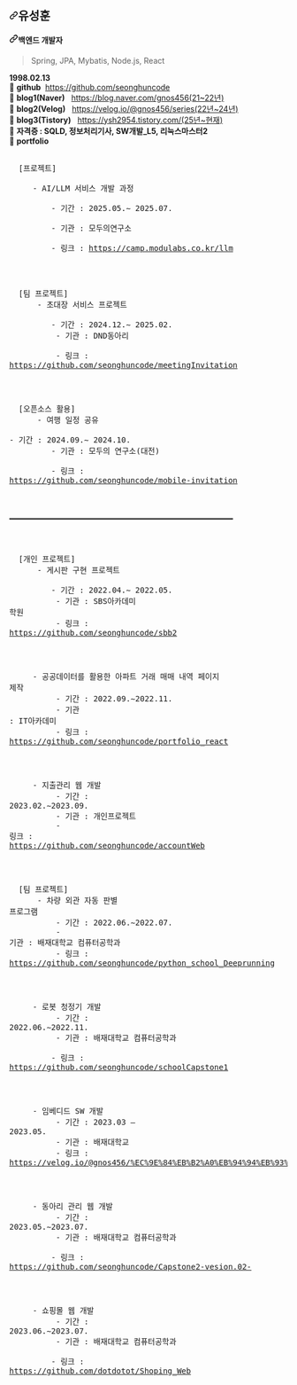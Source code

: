 <!--
**seonghuncode/seonghuncode** is a ✨ _special_ ✨ repository because its `README.md` (this file) appears on your GitHub profile.

Here are some ideas to get you started:

- 🔭 I’m currently working on ...
- 🌱 I’m currently learning ...
- 👯 I’m looking to collaborate on ...
- 🤔 I’m looking for help with ...
- 💬 Ask me about ...
- 📫 How to reach me: ...
- 😄 Pronouns: ...
- ⚡ Fun fact: ...
-->

<article class="markdown-body entry-content container-lg f5" itemprop="text"><h2 dir="auto"><a id="user-content-임수현" class="anchor" aria-hidden="true" tabindex="-1" href="#임수현"><svg class="octicon octicon-link" viewBox="0 0 16 16" version="1.1" width="16" height="16" aria-hidden="true"><path d="m7.775 3.275 1.25-1.25a3.5 3.5 0 1 1 4.95 4.95l-2.5 2.5a3.5 3.5 0 0 1-4.95 0 .751.751 0 0 1 .018-1.042.751.751 0 0 1 1.042-.018 1.998 1.998 0 0 0 2.83 0l2.5-2.5a2.002 2.002 0 0 0-2.83-2.83l-1.25 1.25a.751.751 0 0 1-1.042-.018.751.751 0 0 1-.018-1.042Zm-4.69 9.64a1.998 1.998 0 0 0 2.83 0l1.25-1.25a.751.751 0 0 1 1.042.018.751.751 0 0 1 .018 1.042l-1.25 1.25a3.5 3.5 0 1 1-4.95-4.95l2.5-2.5a3.5 3.5 0 0 1 4.95 0 .751.751 0 0 1-.018 1.042.751.751 0 0 1-1.042.018 1.998 1.998 0 0 0-2.83 0l-2.5 2.5a1.998 1.998 0 0 0 0 2.83Z"></path></svg></a>유성훈</h2>
  
<h4 dir="auto"><a id="user-content-mobile-app-developer" class="anchor" aria-hidden="true" tabindex="-1" href="#mobile-app-developer"><svg class="octicon octicon-link" viewBox="0 0 16 16" version="1.1" width="16" height="16" aria-hidden="true"><path d="m7.775 3.275 1.25-1.25a3.5 3.5 0 1 1 4.95 4.95l-2.5 2.5a3.5 3.5 0 0 1-4.95 0 .751.751 0 0 1 .018-1.042.751.751 0 0 1 1.042-.018 1.998 1.998 0 0 0 2.83 0l2.5-2.5a2.002 2.002 0 0 0-2.83-2.83l-1.25 1.25a.751.751 0 0 1-1.042-.018.751.751 0 0 1-.018-1.042Zm-4.69 9.64a1.998 1.998 0 0 0 2.83 0l1.25-1.25a.751.751 0 0 1 1.042.018.751.751 0 0 1 .018 1.042l-1.25 1.25a3.5 3.5 0 1 1-4.95-4.95l2.5-2.5a3.5 3.5 0 0 1 4.95 0 .751.751 0 0 1-.018 1.042.751.751 0 0 1-1.042.018 1.998 1.998 0 0 0-2.83 0l-2.5 2.5a1.998 1.998 0 0 0 0 2.83Z"></path></svg></a>백엔드 개발자</h4>
<blockquote>
<p dir="auto">Spring, JPA, Mybatis, Node.js, React</p>
</blockquote>

<p dir="auto"><strong>1998.02.13</strong><br>
🌟 <strong>github</strong>&nbsp;&nbsp;<a href="https://github.com/seonghuncode">https://github.com/seonghuncode</a><br>  
🌟 <strong>blog1(Naver)</strong>&nbsp;&nbsp;&nbsp;<a href="https://blog.naver.com/gnos456" rel="nofollow">https://blog.naver.com/gnos456(21~22년)</a><br>
🌟 <strong>blog2(Velog)</strong>&nbsp;&nbsp;&nbsp;<a href="https://velog.io/@gnos456/series" rel="nofollow">https://velog.io/@gnos456/series(22년~24년)</a></br>
🌟 <strong>blog3(Tistory)</strong>&nbsp;&nbsp;&nbsp;<a href="https://ysh2954.tistory.com/" rel="nofollow">https://ysh2954.tistory.com/(25년~현재)</a></br>
🌟 <strong>자격증 : SQLD, 정보처리기사, SW개발_L5, 리눅스마스터2</strong>&nbsp;&nbsp;&nbsp;</br>
🌟 <strong>portfolio</strong><br>
<pre>
<!--
&nbsp;&nbsp;[개인 프로젝트]<br>
&nbsp;&nbsp;&nbsp;&nbsp; <span>- 게시판 구현 프로젝트  </span><br> 
&nbsp;&nbsp;&nbsp;&nbsp;&nbsp;&nbsp;&nbsp;&nbsp; - 기간 : 2022.04.∼ 2022.05. <br>
&nbsp;&nbsp;&nbsp;&nbsp;&nbsp;&nbsp;&nbsp;&nbsp; - 기관 : SBS아카데미 학원 <br> 
&nbsp;&nbsp;&nbsp;&nbsp;&nbsp;&nbsp;&nbsp;&nbsp; - 링크 : <a href="https://github.com/seonghuncode/sbb2" rel="nofollow">https://github.com/seonghuncode/sbb2</a>
<br>  
-->
&nbsp;&nbsp;[프로젝트]<br>
&nbsp;&nbsp;&nbsp;&nbsp; <span>- AI/LLM 서비스 개발 과정  </span><br> 
&nbsp;&nbsp;&nbsp;&nbsp;&nbsp;&nbsp;&nbsp;&nbsp; - 기간 : 2025.05.∼ 2025.07. <br>
&nbsp;&nbsp;&nbsp;&nbsp;&nbsp;&nbsp;&nbsp;&nbsp; - 기관 : 모두의연구소 <br> 
&nbsp;&nbsp;&nbsp;&nbsp;&nbsp;&nbsp;&nbsp;&nbsp; - 링크 : <a href="https://camp.modulabs.co.kr/llm" rel="nofollow">https://camp.modulabs.co.kr/llm</a>
<br>  
  
&nbsp;&nbsp;[팀 프로젝트]<br>
&nbsp;&nbsp;&nbsp;&nbsp; <span>- 초대장 서비스 프로젝트  </span><br> 
&nbsp;&nbsp;&nbsp;&nbsp;&nbsp;&nbsp;&nbsp;&nbsp; - 기간 : 2024.12.∼ 2025.02. <br>
&nbsp;&nbsp;&nbsp;&nbsp;&nbsp;&nbsp;&nbsp;&nbsp; - 기관 : DND동아리 <br> 
&nbsp;&nbsp;&nbsp;&nbsp;&nbsp;&nbsp;&nbsp;&nbsp; - 링크 : <a href="https://github.com/seonghuncode/meetingInvitation" rel="nofollow">https://github.com/seonghuncode/meetingInvitation</a>
<br>  

&nbsp;&nbsp;[오픈소스 활용]<br>
&nbsp;&nbsp;&nbsp;&nbsp; <span>- 여행 일정 공유  </span><br> 
&nbsp;&nbsp;&nbsp;&nbsp;&nbsp;&nbsp;&nbsp; - 기간 : 2024.09.∼ 2024.10. <br>
&nbsp;&nbsp;&nbsp;&nbsp;&nbsp;&nbsp;&nbsp; - 기관 : 모두의 연구소(대전) <br> 
&nbsp;&nbsp;&nbsp;&nbsp;&nbsp;&nbsp;&nbsp; - 링크 : <a href="https://github.com/seonghuncode/mobile-invitation" rel="nofollow">https://github.com/seonghuncode/mobile-invitation</a>
<br> 


<hr style="border: 1px solid #666; width: 80%;">


&nbsp;&nbsp;[개인 프로젝트]<br>
&nbsp;&nbsp;&nbsp;&nbsp; <span>- 게시판 구현 프로젝트  </span><br> 
&nbsp;&nbsp;&nbsp;&nbsp;&nbsp;&nbsp;&nbsp;&nbsp; - 기간 : 2022.04.∼ 2022.05. <br>
&nbsp;&nbsp;&nbsp;&nbsp;&nbsp;&nbsp;&nbsp;&nbsp; - 기관 : SBS아카데미 학원 <br> 
&nbsp;&nbsp;&nbsp;&nbsp;&nbsp;&nbsp;&nbsp;&nbsp; - 링크 : <a href="https://github.com/seonghuncode/sbb2" rel="nofollow">https://github.com/seonghuncode/sbb2</a>
<br>  


&nbsp;&nbsp;&nbsp;&nbsp; <span>- 공공데이터를 활용한 아파트 거래 매매 내역 페이지 제작</span><br> 
&nbsp;&nbsp;&nbsp;&nbsp;&nbsp;&nbsp;&nbsp;&nbsp; - 기간 : 2022.09.∼2022.11. <br>
&nbsp;&nbsp;&nbsp;&nbsp;&nbsp;&nbsp;&nbsp;&nbsp; - 기관 : IT아카데미 <br> 
&nbsp;&nbsp;&nbsp;&nbsp;&nbsp;&nbsp;&nbsp;&nbsp; - 링크 : <a href="https://github.com/seonghuncode/portfolio_react" rel="nofollow">https://github.com/seonghuncode/portfolio_react</a>
<br>

&nbsp;&nbsp;&nbsp;&nbsp; <span>- 지출관리 웹 개발</span><br> 
&nbsp;&nbsp;&nbsp;&nbsp;&nbsp;&nbsp;&nbsp;&nbsp; - 기간 : 2023.02.∼2023.09. <br>
&nbsp;&nbsp;&nbsp;&nbsp;&nbsp;&nbsp;&nbsp;&nbsp; - 기관 : 개인프로젝트 <br> 
&nbsp;&nbsp;&nbsp;&nbsp;&nbsp;&nbsp;&nbsp;&nbsp; - 링크 : <a href="https://github.com/seonghuncode/accountWeb" rel="nofollow">https://github.com/seonghuncode/accountWeb</a>
<br>

&nbsp;&nbsp;[팀 프로젝트]<br>
&nbsp;&nbsp;&nbsp;&nbsp; <span>- 차량 외관 자동 판별 프로그램</span><br> 
&nbsp;&nbsp;&nbsp;&nbsp;&nbsp;&nbsp;&nbsp;&nbsp; - 기간 : 2022.06.∼2022.07. <br>
&nbsp;&nbsp;&nbsp;&nbsp;&nbsp;&nbsp;&nbsp;&nbsp; - 기관 : 배재대학교 컴퓨터공학과 <br> 
&nbsp;&nbsp;&nbsp;&nbsp;&nbsp;&nbsp;&nbsp;&nbsp; - 링크 : <a href="https://github.com/seonghuncode/python_school_Deeprunning" rel="nofollow">https://github.com/seonghuncode/python_school_Deeprunning</a>
<br>

&nbsp;&nbsp;&nbsp;&nbsp; <span>- 로봇 청정기 개발</span><br> 
&nbsp;&nbsp;&nbsp;&nbsp;&nbsp;&nbsp;&nbsp;&nbsp; - 기간 : 2022.06.∼2022.11. <br>
&nbsp;&nbsp;&nbsp;&nbsp;&nbsp;&nbsp;&nbsp;&nbsp; - 기관 : 배재대학교 컴퓨터공학과 <br> 
&nbsp;&nbsp;&nbsp;&nbsp;&nbsp;&nbsp;&nbsp;&nbsp; - 링크 : <a href="https://github.com/seonghuncode/schoolCapstone1" rel="nofollow">https://github.com/seonghuncode/schoolCapstone1</a>
<br>

&nbsp;&nbsp;&nbsp;&nbsp; <span>- 임베디드 SW 개발</span><br> 
&nbsp;&nbsp;&nbsp;&nbsp;&nbsp;&nbsp;&nbsp;&nbsp; - 기간 : 2023.03 – 2023.05. <br>
&nbsp;&nbsp;&nbsp;&nbsp;&nbsp;&nbsp;&nbsp;&nbsp; - 기관 : 배재대학교 <br> 
&nbsp;&nbsp;&nbsp;&nbsp;&nbsp;&nbsp;&nbsp;&nbsp; - 링크 : <a href="https://velog.io/@gnos456/%EC%9E%84%EB%B2%A0%EB%94%94%EB%93%9C-SW%EA%B0%9C%EB%B0%9C" rel="nofollow">https://velog.io/@gnos456/%EC%9E%84%EB%B2%A0%EB%94%94%EB%93%9C-SW%EA%B0%9C%EB%B0%9C</a>
<br>

&nbsp;&nbsp;&nbsp;&nbsp; <span>- 동아리 관리 웹 개발</span><br> 
&nbsp;&nbsp;&nbsp;&nbsp;&nbsp;&nbsp;&nbsp;&nbsp; - 기간 : 2023.05.∼2023.07. <br>
&nbsp;&nbsp;&nbsp;&nbsp;&nbsp;&nbsp;&nbsp;&nbsp; - 기관 : 배재대학교 컴퓨터공학과 <br> 
&nbsp;&nbsp;&nbsp;&nbsp;&nbsp;&nbsp;&nbsp;&nbsp; - 링크 : <a href="https://github.com/seonghuncode/Capstone2-vesion.02-" rel="nofollow">https://github.com/seonghuncode/Capstone2-vesion.02-</a>
<br>

&nbsp;&nbsp;&nbsp;&nbsp; <span>- 쇼핑몰 웹 개발</span><br> 
&nbsp;&nbsp;&nbsp;&nbsp;&nbsp;&nbsp;&nbsp;&nbsp; - 기간 : 2023.06.∼2023.07. <br>
&nbsp;&nbsp;&nbsp;&nbsp;&nbsp;&nbsp;&nbsp;&nbsp; - 기관 : 배재대학교 컴퓨터공학과 <br> 
&nbsp;&nbsp;&nbsp;&nbsp;&nbsp;&nbsp;&nbsp;&nbsp; - 링크 : <a href="https://github.com/dotdotot/Shoping_Web" rel="nofollow">https://github.com/dotdotot/Shoping_Web</a>
<br>

</pre>

<br>


</article>












